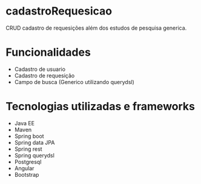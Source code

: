 # cadastroRequesicao
CRUD cadastro de requesições além dos estudos de pesquisa generica.

# Funcionalidades
 * Cadastro de usuario
 * Cadastro de requesição 
 * Campo de busca (Generico utilizando querydsl)

# Tecnologias utilizadas e frameworks 
 * Java EE
 * Maven
 * Spring boot
 * Spring data JPA
 * Spring rest
 * Spring querydsl
 * Postgresql
 * Angular
 * Bootstrap